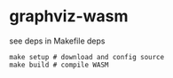 # graphviz-wasm

see deps in Makefile deps

```
make setup # download and config source
make build # compile WASM
```
